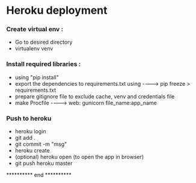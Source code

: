 # Heroku deployment

### Create virtual env :
* Go to desired directory
* virtualenv venv

### Install required libraries :
* using "pip install" 
* export the dependencies to requirements.txt using ----> pip freeze > requirements.txt
* prepare gitignore file to exclude cache, venv and credentials file
* make Procfile ----> web: gunicorn file_name:app_name

### Push to heroku
* heroku login
* git add .
* git commit -m "msg"
* heroku create
* (optional) heroku open (to open the app in browser)
* git push heroku master


********** end **********